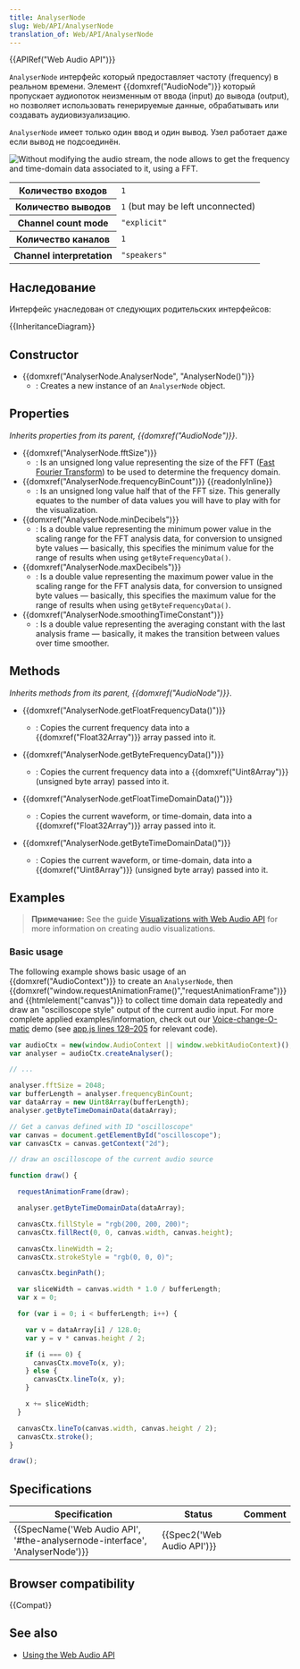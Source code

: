 ```yaml
---
title: AnalyserNode
slug: Web/API/AnalyserNode
translation_of: Web/API/AnalyserNode
---
```


{{APIRef("Web Audio API")}}

`AnalyserNode` интерфейс который предоставляет частоту (frequency) в реальном времени. Элемент {{domxref("AudioNode")}} который пропускает аудиопоток неизменным от ввода (input) до вывода (output), но позволяет использовать генерируемые данные, обрабатывать или создавать аудиовизуализацию.

`AnalyserNode` имеет только один ввод и один вывод. Узел работает даже если вывод не подсоединён.

![Without modifying the audio stream, the node allows to get the frequency and time-domain data associated to it, using a FFT.](https://mdn.mozillademos.org/files/12970/fttaudiodata_en.svg)

<table class="properties">
  <tbody>
    <tr>
      <th scope="row">Количество входов</th>
      <td><code>1</code></td>
    </tr>
    <tr>
      <th scope="row">Количество выводов</th>
      <td><code>1</code> (but may be left unconnected)</td>
    </tr>
    <tr>
      <th scope="row">Channel count mode</th>
      <td><code>"explicit"</code></td>
    </tr>
    <tr>
      <th scope="row">Количество каналов</th>
      <td><code>1</code></td>
    </tr>
    <tr>
      <th scope="row">Channel interpretation</th>
      <td><code>"speakers"</code></td>
    </tr>
  </tbody>
</table>

## Наследование

Интерфейс унаследован от следующих родительских интерфейсов:

{{InheritanceDiagram}}

## Constructor

- {{domxref("AnalyserNode.AnalyserNode", "AnalyserNode()")}}
  - : Creates a new instance of an `AnalyserNode` object.

## Properties

_Inherits properties from its parent, {{domxref("AudioNode")}}_.

- {{domxref("AnalyserNode.fftSize")}}
  - : Is an unsigned long value representing the size of the FFT ([Fast Fourier Transform](http://en.wikipedia.org/wiki/Fast_Fourier_transform)) to be used to determine the frequency domain.
- {{domxref("AnalyserNode.frequencyBinCount")}} {{readonlyInline}}
  - : Is an unsigned long value half that of the FFT size. This generally equates to the number of data values you will have to play with for the visualization.
- {{domxref("AnalyserNode.minDecibels")}}
  - : Is a double value representing the minimum power value in the scaling range for the FFT analysis data, for conversion to unsigned byte values — basically, this specifies the minimum value for the range of results when using `getByteFrequencyData()`.
- {{domxref("AnalyserNode.maxDecibels")}}
  - : Is a double value representing the maximum power value in the scaling range for the FFT analysis data, for conversion to unsigned byte values — basically, this specifies the maximum value for the range of results when using `getByteFrequencyData()`.
- {{domxref("AnalyserNode.smoothingTimeConstant")}}
  - : Is a double value representing the averaging constant with the last analysis frame — basically, it makes the transition between values over time smoother.

## Methods

_Inherits methods from its parent, {{domxref("AudioNode")}}_.

- {{domxref("AnalyserNode.getFloatFrequencyData()")}}
  - : Copies the current frequency data into a {{domxref("Float32Array")}} array passed into it.

- {{domxref("AnalyserNode.getByteFrequencyData()")}}
  - : Copies the current frequency data into a {{domxref("Uint8Array")}} (unsigned byte array) passed into it.

- {{domxref("AnalyserNode.getFloatTimeDomainData()")}}
  - : Copies the current waveform, or time-domain, data into a {{domxref("Float32Array")}} array passed into it.
- {{domxref("AnalyserNode.getByteTimeDomainData()")}}
  - : Copies the current waveform, or time-domain, data into a {{domxref("Uint8Array")}} (unsigned byte array) passed into it.

## Examples

> **Примечание:** See the guide [Visualizations with Web Audio API](/ru/docs/Web/API/Web_Audio_API/Visualizations_with_Web_Audio_API) for more information on creating audio visualizations.

### Basic usage

The following example shows basic usage of an {{domxref("AudioContext")}} to create an `AnalyserNode`, then {{domxref("window.requestAnimationFrame()","requestAnimationFrame")}} and {{htmlelement("canvas")}} to collect time domain data repeatedly and draw an "oscilloscope style" output of the current audio input. For more complete applied examples/information, check out our [Voice-change-O-matic](https://mdn.github.io/voice-change-o-matic/) demo (see [app.js lines 128–205](https://github.com/mdn/voice-change-o-matic/blob/gh-pages/scripts/app.js#L128-L205) for relevant code).

```js
var audioCtx = new(window.AudioContext || window.webkitAudioContext)();
var analyser = audioCtx.createAnalyser();

// ...

analyser.fftSize = 2048;
var bufferLength = analyser.frequencyBinCount;
var dataArray = new Uint8Array(bufferLength);
analyser.getByteTimeDomainData(dataArray);

// Get a canvas defined with ID "oscilloscope"
var canvas = document.getElementById("oscilloscope");
var canvasCtx = canvas.getContext("2d");

// draw an oscilloscope of the current audio source

function draw() {

  requestAnimationFrame(draw);

  analyser.getByteTimeDomainData(dataArray);

  canvasCtx.fillStyle = "rgb(200, 200, 200)";
  canvasCtx.fillRect(0, 0, canvas.width, canvas.height);

  canvasCtx.lineWidth = 2;
  canvasCtx.strokeStyle = "rgb(0, 0, 0)";

  canvasCtx.beginPath();

  var sliceWidth = canvas.width * 1.0 / bufferLength;
  var x = 0;

  for (var i = 0; i < bufferLength; i++) {

    var v = dataArray[i] / 128.0;
    var y = v * canvas.height / 2;

    if (i === 0) {
      canvasCtx.moveTo(x, y);
    } else {
      canvasCtx.lineTo(x, y);
    }

    x += sliceWidth;
  }

  canvasCtx.lineTo(canvas.width, canvas.height / 2);
  canvasCtx.stroke();
}

draw();
```

## Specifications

| Specification                                                                                        | Status                               | Comment |
| ---------------------------------------------------------------------------------------------------- | ------------------------------------ | ------- |
| {{SpecName('Web Audio API', '#the-analysernode-interface', 'AnalyserNode')}} | {{Spec2('Web Audio API')}} |         |

## Browser compatibility

{{Compat}}

## See also

- [Using the Web Audio API](/ru/docs/Web_Audio_API/Using_Web_Audio_API)
